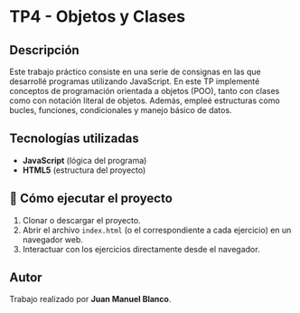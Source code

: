# TP4 - Objetos y Clases

## Descripción

Este trabajo práctico consiste en una serie de consignas en las que desarrollé programas utilizando JavaScript. En este TP implementé conceptos de programación orientada a objetos (POO), tanto con clases como con notación literal de objetos. Además, empleé estructuras como bucles, funciones, condicionales y manejo básico de datos.

## Tecnologías utilizadas

- **JavaScript** (lógica del programa)
- **HTML5** (estructura del proyecto)

## 🚀 Cómo ejecutar el proyecto

1. Clonar o descargar el proyecto.
2. Abrir el archivo `index.html` (o el correspondiente a cada ejercicio) en un navegador web.
3. Interactuar con los ejercicios directamente desde el navegador.

## Autor

Trabajo realizado por **Juan Manuel Blanco**.
